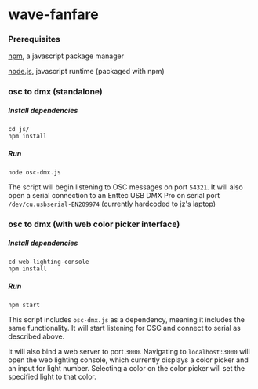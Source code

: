 # wave-fanfare

### Prerequisites

[npm](https://www.npmjs.com/), a javascript package manager

[node.js](https://nodejs.org/en/), javascript runtime (packaged with npm)

### osc to dmx (standalone)

##### Install dependencies

```
cd js/
npm install
```

##### Run

```
node osc-dmx.js
```

The script will begin listening to OSC messages on port ```54321```. It will also open a serial connection to an Enttec USB DMX Pro on serial port ```/dev/cu.usbserial-EN209974``` (currently hardcoded to jz's laptop)

### osc to dmx (with web color picker interface)

##### Install dependencies

```
cd web-lighting-console
npm install
```

##### Run

```
npm start
```

This script includes ```osc-dmx.js``` as a dependency, meaning it includes the same functionality. It will start listening for OSC and connect to serial as described above.

It will also bind a web server to port ```3000```. Navigating to ```localhost:3000``` will open the web lighting console, which currently displays a color picker and an input for light number. Selecting a color on the color picker will set the specified light to that color.
